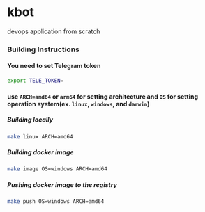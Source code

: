 # kbot
devops application from scratch

### Building Instructions

#### You need to set Telegram token

```sh
export TELE_TOKEN=
```

#### use `ARCH=amd64` or `arm64` for setting architecture and `OS` for setting operation system(ex. `linux`, `windows`, and `darwin`)

##### Building locally

```sh
make linux ARCH=amd64
```

##### Building docker image

```sh
make image OS=windows ARCH=amd64
```

##### Pushing docker image to the registry

```sh
make push OS=windows ARCH=amd64
```